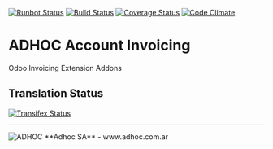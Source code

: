 [![Runbot Status](http://runbot.adhoc.com.ar/runbot/badge/flat/16/11.0.svg)](http://runbot.adhoc.com.ar/runbot/repo/github-com-ingadhoc-account-invoicing-16)
[![Build Status](https://travis-ci.org/ingadhoc/account-invoicing.svg?branch=11.0)](https://travis-ci.org/ingadhoc/account-invoicing)
[![Coverage Status](https://coveralls.io/repos/ingadhoc/account-invoicing/badge.png?branch=11.0)](https://coveralls.io/r/ingadhoc/account-invoicing?branch=11.0)
[![Code Climate](https://codeclimate.com/github/ingadhoc/account-invoicing/badges/gpa.svg)](https://codeclimate.com/github/ingadhoc/account-invoicing)

# ADHOC Account Invoicing

Odoo Invoicing Extension Addons

[//]: # (addons)
[//]: # (end addons)

Translation Status
------------------
[![Transifex Status](https://www.transifex.com/projects/p/ingadhoc-account-invoicing-11-0/chart/image_png)](https://www.transifex.com/projects/p/ingadhoc-account-invoicing-11-0)

----

<img alt="ADHOC" src="http://fotos.subefotos.com/83fed853c1e15a8023b86b2b22d6145bo.png" />
**Adhoc SA** - www.adhoc.com.ar
